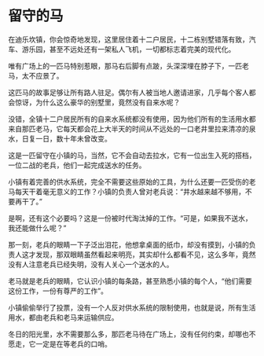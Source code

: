 # 留守的马

在迪乐坎镇，你会惊奇地发现，这里居住着十二户居民，十二栋别墅错落有致，汽车、游乐园，甚至不远处还有一架私人飞机，一切都标志着完美的现代化。

唯有广场上的一匹马特别惹眼，那马右后脚有点跛，头深深埋在脖子下，一匹老马，太不应景了。

这匹马的故事足够让所有路人驻足。偶尔有人被当地人邀请进家，几乎每个客人都会惊讶，为什么这么豪华的别墅里，竟然没有自来水呢？

没错，全镇十二户居民所有的自来水系统都没有使用，因为他们所有的生活用水都来自那匹老马，它每天都会花上大半天的时间从不远处的一口老井里拉来清凉的泉水，日复一日，数十年未曾改变。

这是一匹留守在小镇的马，当然，它不会自动去拉水，它有一位出生入死的搭档，一位二战的老兵，他们一起完成送水的任务。

小镇有着完善的供水系统，完全不需要这些原始的工具，为什么还要一匹受伤的老马每天干着毫无意义的工作？小镇的负责人曾对老兵说：“井水越来越不够用，不要再干了。”

是啊，还有这个必要吗？这是一份被时代淘汰掉的工作。“可是，如果我不送水，我还能做什么呢？”

那一刻，老兵的眼睛一下子泛出泪花，他想拿桌面的纸巾，却没有摸到，小镇的负责人这才发现，那双眼睛虽然看起来明亮，其实却什么都看不见，这么多年，竟然没有人注意老兵已经失明，没有人关心一个送水的人。

老马就是老兵的眼睛，它认识小镇的每条路，甚至熟悉小镇的每个人，“他们需要这份工作，一份有尊严的工作”。

小镇偷偷举行了投票，没有一个人反对供水系统的限制使用，也就是说，所有生活用水，都由老兵和老马来运输供应。

冬日的阳光里，水不需要那么多，那匹老马待在广场上，没有任何约束，却哪也不愿走，它一定是在等老兵的口哨。